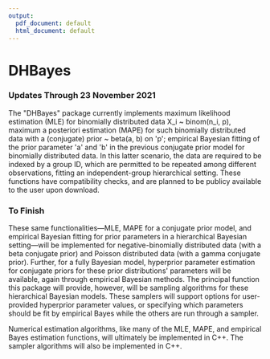 ```yaml
---
output:
  pdf_document: default
  html_document: default
---
```

# DHBayes

### Updates Through 23 November 2021

The "DHBayes" package currently implements maximum likelihood estimation (MLE) for binomially distributed data X_i ~ binom(n_i, p), maximum a posteriori estimation (MAPE) for such binomially distributed data with a (conjugate) prior ~ beta(a, b) on 'p'; empirical Bayesian fitting of the prior parameter 'a' and 'b' in the previous conjugate prior model for binomially distributed data.  In this latter scenario, the data are required to be indexed by a group ID, which are permitted to be repeated among different observations, fitting an independent-group hierarchical setting.  These functions have compatibility checks, and are planned to be publicy available to the user upon download.

### To Finish

These same functionalities—MLE, MAPE for a conjugate prior model, and empirical Bayesian fitting for prior parameters in a hierarchical Bayesian setting—will be implemented for negative-binomially distributed data (with a beta conjugate prior) and Poisson distributed data (with a gamma conjugate prior).  Further, for a fully Bayesian model, hyperprior parameter estimation for conjugate priors for these prior distributions' parameters will be available, again through empirical Bayesian methods.  The principal function this package will provide, however, will be sampling algorithms for these hierarchical Bayesian models.  These samplers will support options for user-provided hyperprior parameter values, or specifying which parameters should be fit by empirical Bayes while the others are run through a sampler.

Numerical estimation algorithms, like many of the MLE, MAPE, and empirical Bayes estimation functions, will ultimately be implemented in C++.  The sampler algorithms will also be implemented in C++.
